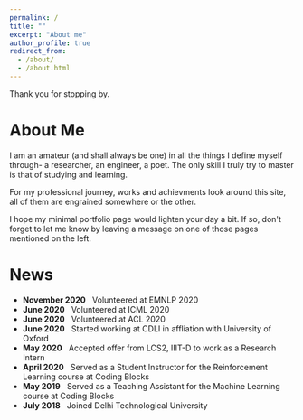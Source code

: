```yaml
---
permalink: /
title: ""
excerpt: "About me"
author_profile: true
redirect_from: 
  - /about/
  - /about.html
---
```


Thank you for stopping by.

# About Me

I am an amateur (and shall always be one) in all the things I define myself through- a researcher, an engineer, a poet. The only skill I truly try to master is that of studying and learning.

For my professional journey, works and achievments look around this site, all of them are engrained somewhere or the other.

I hope my minimal portfolio page would lighten your day a bit. If so, don't forget to let me know by leaving a message on one of those pages mentioned on the left.

# News
- **November 2020** &nbsp; Volunteered at EMNLP 2020 <br>
- **June 2020** &nbsp; Volunteered at ICML 2020 <br>
- **June 2020** &nbsp; Volunteered at ACL 2020 <br>
- **June 2020** &nbsp; Started working at CDLI in affliation with University of Oxford <br>
- **May 2020** &nbsp; Accepted offer from LCS2, IIIT-D to work as a Research Intern <br>
- **April 2020** &nbsp; Served as a Student Instructor for the Reinforcement Learning course at Coding Blocks <br>
- **May 2019** &nbsp; Served as a Teaching Assistant for the Machine Learning course at Coding Blocks <br>
- **July 2018** &nbsp; Joined Delhi Technological University <br>
